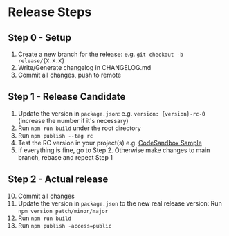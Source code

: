 # Release Steps

## Step 0 - Setup
1. Create a new branch for the release: e.g. `git checkout -b release/{X.X.X}`
2. Write/Generate changelog in CHANGELOG.md
3. Commit all changes, push to remote

## Step 1 - Release Candidate
1. Update the version in `package.json`: e.g. `version: {version}-rc-0` (increase the number if it's necessary)
2. Run `npm run build` under the root directory
3. Run  `npm publish --tag rc`
4. Test the RC version in your project(s) e.g. [CodeSandbox Sample](https://codesandbox.io/s/broken-glitter-6sjw6l?file=/src/App.tsx)
5. If everything is fine, go to Step 2. Otherwise make changes to main branch, rebase and repeat Step 1

## Step 2 - Actual release
10. Commit all changes
11. Update the version in `package.json` to the new real release version: Run `npm version patch/minor/major`
12. Run `npm run build`
13. Run `npm publish -access=public`

